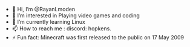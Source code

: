 - 👋 Hi, I’m @RayanLmoden
- 👀 I’m interested in Playing video games and coding
- 🌱 I’m currently learning Linux
- 📫 How to reach me : discord: hopkens.
- ⚡ Fun fact: Minecraft was first released to the public on 17 May 2009

<!---
RayanLmoden/RayanLmoden is a ✨ special ✨ repository because its `README.md` (this file) appears on your GitHub profile.
You can click the Preview link to take a look at your changes.
--->
